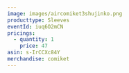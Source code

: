 ```yaml
---
image: images/aircomiket3shujinko.png
producttype: Sleeves
eventId: iuq6O2mCN
pricings:
  - quantity: 1
    price: 47
asin: s-IrCCXc84Y
merchandise: comiket
---
```

